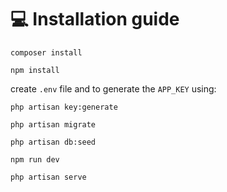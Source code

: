 # 💻 Installation guide

`composer install`

`npm install`

create `.env` file and to generate the `APP_KEY` using:

`php artisan key:generate`

`php artisan migrate`

`php artisan db:seed`

`npm run dev`

`php artisan serve`